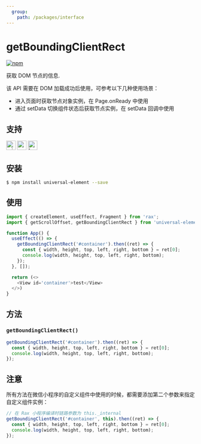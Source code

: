 ```yaml
---
  group:
    path: /packages/interface
---
```

# getBoundingClientRect
[![npm](https://img.shields.io/npm/v/universal-element.svg)](https://www.npmjs.com/package/universal-element)

获取 DOM 节点的信息.

该 API 需要在 DOM 加载成功后使用，可参考以下几种使用场景：

- 进入页面时获取节点对象实例，在 Page.onReady 中使用
- 通过 setData 切换组件状态后获取节点实例，在 setData 回调中使用

## 支持
<img alt="miniApp" src="https://gw.alicdn.com/tfs/TB1bBpmbRCw3KVjSZFuXXcAOpXa-200-200.svg" width="25px" height="25px" /> <img alt="wechatMiniprogram" src="https://img.alicdn.com/tfs/TB1slcYdxv1gK0jSZFFXXb0sXXa-200-200.svg" width="25px" height="25px"> <img alt="browser" src="https://gw.alicdn.com/tfs/TB1uYFobGSs3KVjSZPiXXcsiVXa-200-200.svg" width="25px" height="25px" />

## 安装

```bash
$ npm install universal-element --save
```

## 使用

```js
import { createElement, useEffect, Fragment } from 'rax';
import { getScrollOffset, getBoundingClientRect } from 'universal-element';

function App() {
  useEffect(() => {
    getBoundingClientRect('#container').then((ret) => {
      const { width, height, top, left, right, bottom } = ret[0];
      console.log(width, height, top, left, right, bottom);
    });
  }, []);

  return (<>
    <View id='container'>test</View>
  </>)
}
```

## 方法

### `getBoundingClientRect()`

```js
getBoundingClientRect('#container').then((ret) => {
  const { width, height, top, left, right, bottom } = ret[0];
  console.log(width, height, top, left, right, bottom);
});
```

## 注意

所有方法在微信小程序的自定义组件中使用的时候，都需要添加第二个参数来指定自定义组件实例：

```js
// 在 Rax 小程序编译时链路参数为 this._internal
getBoundingClientRect('#container', this).then((ret) => {
  const { width, height, top, left, right, bottom } = ret[0];
  console.log(width, height, top, left, right, bottom);
});
```